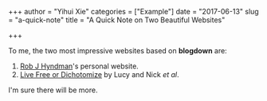 +++
author = "Yihui Xie"
categories = ["Example"]
date = "2017-06-13"
slug = "a-quick-note"
title = "A Quick Note on Two Beautiful Websites"

+++

To me, the two most impressive websites based on **blogdown** are:

1. [Rob J Hyndman](https://robjhyndman.com)'s personal website.
1. [Live Free or Dichotomize](http://livefreeordichotomize.com) by Lucy and Nick _et al_.

I'm sure there will be more.
